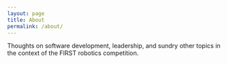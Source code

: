 ```yaml
---
layout: page
title: About
permalink: /about/
---
```


Thoughts on software development, leadership, and sundry other topics in the context of the FIRST robotics competition.
